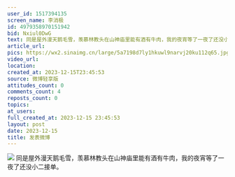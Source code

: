 ```yaml
---
user_id: 1517394135
screen_name: 李消极
id: 4979358970151942
bid: Nxiul0DwG
text: 同是屋外漫天鹅毛雪，羡慕林教头在山神庙里能有酒有牛肉，我的夜宵等了一夜了还没小二接单。 
article_url: 
pics: https://wx2.sinaimg.cn/large/5a7198d7ly1hkuwl9narvj20ku112q65.jpg
video_url: 
location: 
created_at: 2023-12-15T23:45:53
source: 微博轻享版
attitudes_count: 0
comments_count: 4
reposts_count: 0
topics: 
at_users: 
full_created_at: 2023-12-15 23:45:53
layout: post
date: 2023-12-15
title: 发表微博
---
```



![](https://image.baidu.com/search/down?url=https://wx2.sinaimg.cn/large/5a7198d7ly1hkuwl9narvj20ku112q65.jpg)
同是屋外漫天鹅毛雪，羡慕林教头在山神庙里能有酒有牛肉，我的夜宵等了一夜了还没小二接单。 

